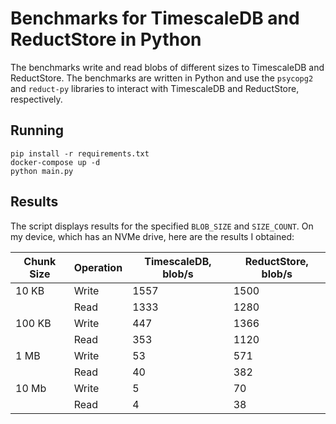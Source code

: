 # Benchmarks for TimescaleDB and ReductStore in Python


The benchmarks write and read blobs of different sizes to TimescaleDB and ReductStore. 
The benchmarks are written in Python and use the `psycopg2` and `reduct-py` libraries to interact with TimescaleDB and ReductStore,
respectively.


## Running

```
pip install -r requirements.txt
docker-compose up -d
python main.py
```

## Results

The script displays results for the specified `BLOB_SIZE` and `SIZE_COUNT`. On my device, which has an NVMe drive, here are the results I obtained:

| Chunk Size | Operation | TimescaleDB, blob/s | ReductStore, blob/s |
|------------|-----------|---------------------|---------------------|
| 10 KB      | Write     | 1557                | 1500                |
|            | Read      | 1333                | 1280                |
| 100 KB     | Write     | 447                 | 1366                |
|            | Read      | 353                 | 1120                |
| 1 MB       | Write     | 53                  | 571                 |
|            | Read      | 40                  | 382                 |
| 10 Mb      | Write     | 5                   | 70                  |
|            | Read      | 4                   | 38                  |